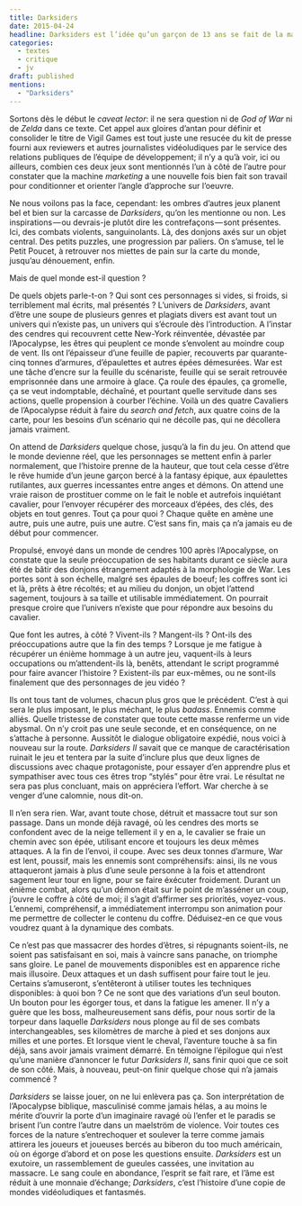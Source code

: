 ```yaml
---
title: Darksiders
date: 2015-04-24
headline: Darksiders est l’idée qu’un garçon de 13 ans se fait de la masculinité.
categories:
  - textes
  - critique
  - jv
draft: published
mentions:
  - "Darksiders"
---
```


<script>
  import AlerteVieux from '$lib/components/AlerteVieux.svelte'
</script>

<AlerteVieux/>

Sortons dès le début le _caveat lector_: il ne sera question ni de _God of War_ ni de _Zelda_ dans ce texte. Cet appel aux gloires d’antan pour définir et consolider le titre de Vigil Games est tout juste une resucée du kit de presse fourni aux reviewers et autres journalistes vidéoludiques par le service des relations publiques de l’équipe de développement; il n’y a qu’à voir, ici ou ailleurs, combien ces deux jeux sont mentionnés l’un à côté de l’autre pour constater que la machine _marketing_ a une nouvelle fois bien fait son travail pour conditionner et orienter l’angle d’approche sur l’oeuvre.

Ne nous voilons pas la face, cependant: les ombres d’autres jeux planent bel et bien sur la carcasse de _Darksiders_, qu’on les mentionne ou non. Les inspirations — ou devrais-je plutôt dire les contrefaçons — sont présentes. Ici, des combats violents, sanguinolants. Là, des donjons axés sur un objet central. Des petits puzzles, une progression par paliers. On s’amuse, tel le Petit Poucet, à retrouver nos miettes de pain sur la carte du monde, jusqu’au dénouement, enfin.

Mais de quel monde est-il question ?

De quels objets parle-t-on ? Qui sont ces personnages si vides, si froids, si terriblement mal écrits, mal présentés ? L’univers de _Darksiders_, avant d’être une soupe de plusieurs genres et plagiats divers est avant tout un univers qui n’existe pas, un univers qui s’écroule dès l’introduction. A l’instar des cendres qui recouvrent cette New-York réinventée, dévastée par l’Apocalypse, les êtres qui peuplent ce monde s’envolent au moindre coup de vent. Ils ont l’épaisseur d’une feuille de papier, recouverts par quarante-cinq tonnes d’armures, d’épaulettes et autres épées démesurées. War est une tâche d’encre sur la feuille du scénariste, feuille qui se serait retrouvée emprisonnée dans une armoire à glace. Ça roule des épaules, ça gromelle, ça se veut indomptable, déchaîné, et pourtant quelle servitude dans ses actions, quelle propension à courber l’échine. Voilà un des quatre Cavaliers de l’Apocalypse réduit à faire du _search and fetch_, aux quatre coins de la carte, pour les besoins d’un scénario qui ne décolle pas, qui ne décollera jamais vraiment.

On attend de _Darksiders_ quelque chose, jusqu’à la fin du jeu. On attend que le monde devienne réel, que les personnages se mettent enfin à parler normalement, que l’histoire prenne de la hauteur, que tout cela cesse d’être le rêve humide d’un jeune garçon bercé à la fantasy épique, aux épaulettes rutilantes, aux guerres incessantes entre anges et démons. On attend une vraie raison de prostituer comme on le fait le noble et autrefois inquiétant cavalier, pour l’envoyer récupérer des morceaux d’épées, des clés, des objets en tout genres. Tout ça pour quoi ? Chaque quête en amène une autre, puis une autre, puis une autre. C’est sans fin, mais ça n’a jamais eu de début pour commencer.

Propulsé, envoyé dans un monde de cendres 100 après l’Apocalypse, on constate que la seule préoccupation de ses habitants durant ce siècle aura été de bâtir des donjons étrangement adaptés à la morphologie de War. Les portes sont à son échelle, malgré ses épaules de boeuf; les coffres sont ici et là, prêts à être récoltés; et au milieu du donjon, un objet l’attend sagement, toujours à sa taille et utilisable immédiatement. On pourrait presque croire que l’univers n’existe que pour répondre aux besoins du cavalier.

Que font les autres, à côté ? Vivent-ils ? Mangent-ils ? Ont-ils des préoccupations autre que la fin des temps ? Lorsque je me fatigue à récupérer un énième hommage à un autre jeu, vaquent-ils à leurs occupations ou m’attendent-ils là, benêts, attendant le script programmé pour faire avancer l’histoire ? Existent-ils par eux-mêmes, ou ne sont-ils finalement que des personnages de jeu vidéo ?

Ils ont tous tant de volumes, chacun plus gros que le précédent. C’est à qui sera le plus imposant, le plus méchant, le plus _badass_. Ennemis comme alliés. Quelle tristesse de constater que toute cette masse renferme un vide abysmal. On n’y croit pas une seule seconde, et en conséquence, on ne s’attache à personne. Aussitôt le dialogue obligatoire expédié, nous voici à nouveau sur la route. _Darksiders II_ savait que ce manque de caractérisation ruinait le jeu et tentera par la suite d’inclure plus que deux lignes de discussions avec chaque protagoniste, pour essayer d’en apprendre plus et sympathiser avec tous ces êtres trop “stylés” pour être vrai. Le résultat ne sera pas plus concluant, mais on appréciera l’effort. War cherche à se venger d’une calomnie, nous dit-on.

Il n’en sera rien. War, avant toute chose, détruit et massacre tout sur son passage. Dans un monde déjà ravagé, où les cendres des morts se confondent avec de la neige tellement il y en a, le cavalier se fraie un chemin avec son épée, utilisant encore et toujours les deux mêmes attaques. A la fin de l’envoi, il coupe. Avec ses deux tonnes d’armure, War est lent, poussif, mais les ennemis sont compréhensifs: ainsi, ils ne vous attaqueront jamais à plus d’une seule personne à la fois et attendront sagement leur tour en ligne, pour se faire éxécuter froidement. Durant un énième combat, alors qu’un démon était sur le point de m’asséner un coup, j’ouvre le coffre à côté de moi; il s’agit d’affirmer ses priorités, voyez-vous. L’ennemi, compréhensif, a immédiatement interrompu son animation pour me permettre de collecter le contenu du coffre. Déduisez-en ce que vous voudrez quant à la dynamique des combats.

Ce n’est pas que massacrer des hordes d’êtres, si répugnants soient-ils, ne soient pas satisfaisant en soi, mais à vaincre sans panache, on triomphe sans gloire. Le panel de mouvements disponibles est en apparence riche mais illusoire. Deux attaques et un dash suffisent pour faire tout le jeu. Certains s’amuseront, s’entêteront à utiliser toutes les techniques disponibles: à quoi bon ? Ce ne sont que des variations d’un seul bouton. Un bouton pour les égorger tous, et dans la fatigue les amener. Il n’y a guère que les boss, malheureusement sans défis, pour nous sortir de la torpeur dans laquelle _Darksiders_ nous plonge au fil de ses combats interchangeables, ses kilomètres de marche à pied et ses donjons aux milles et une portes. Et lorsque vient le cheval, l’aventure touche à sa fin déjà, sans avoir jamais vraiment démarré. En témoigne l’épilogue qui n’est qu’une manière d’annoncer le futur _Darksiders II_, sans finir quoi que ce soit de son côté. Mais, à nouveau, peut-on finir quelque chose qui n’a jamais commencé ?

_Darksiders_ se laisse jouer, on ne lui enlèvera pas ça. Son interprétation de l’Apocalypse biblique, masculinisé comme jamais hélas, a au moins le mérite d’ouvrir la porte d’un imaginaire ravagé où l’enfer et le paradis se brisent l’un contre l’autre dans un maelström de violence. Voir toutes ces forces de la nature s’entrechoquer et soulever la terre comme jamais attirera les joueurs et joueuses bercés au biberon du too much américain, où on égorge d’abord et on pose les questions ensuite. _Darksiders_ est un exutoire, un rassemblement de gueules cassées, une invitation au massacre. Le sang coule en abondance, l’esprit se fait rare, et l’âme est réduit à une monnaie d’échange; _Darksiders_, c’est l’histoire d’une copie de mondes vidéoludiques et fantasmés.
